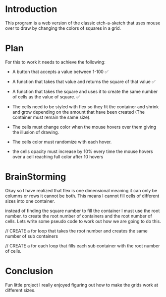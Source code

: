 # Introduction

This program is a web version of the classic etch-a-sketch that uses mouse over to draw by changing the colors of squares in a grid.

# Plan

For this to work it needs to achieve the following:

- A button that accepts a value between 1-100 ✅

- A function that takes that value and returns the square of that value ✅

- A function that takes the square and uses it to create the same number of cells as the value of square. ✅

- The cells need to be styled with flex so they fit the container and shrink and grow depending on the amount that have been created (The container must remain the same size).

- The cells must change color when the mouse hovers over them giving the illusion of drawing.

- The cells color must randomize with each hover.

- the cells opacity must increase by 10% every time the mouse hovers over a cell reaching full color after 10 hovers 


# BrainStorming

Okay so I have realized that flex is one dimensional meaning it can only be columns or rows it cannot be both. This means I cannot fill cells of different sizes into one container.

instead of finding the square number to fill the container I must use the root number. to create the root number of containers and the root number of cells. Lets write some pseudo code to work out how we are going to do this.

// CREATE a for loop that takes the root number and creates the same number of sub containers

// CREATE a for each loop that fills each sub container with the root number of cells.

# Conclusion

Fun little project I really enjoyed figuring out how to make the grids work at different sizes.